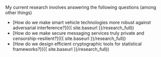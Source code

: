 My current research involves answering the following questions (among other things)

- [How do we make smart vehicle technologies more robust against adversarial interference?]({{ site.baseurl }}/research_full))
- [How do we make secure messaging services truly private and censorship-resilient?]({{ site.baseurl }}/research_full))
- [How do we design efficient cryptographic tools for statistical frameworks?]({{ site.baseurl }}/research_full))


